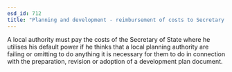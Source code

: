 ```yaml
---
esd_id: 712
title: "Planning and development - reimbursement of costs to Secretary of State"
---
```


A local authority must pay the costs of the Secretary of State where he utilises his default power  if he thinks that a local planning authority are failing or omitting to do anything it is necessary for them to do in connection with the preparation, revision or adoption of a development plan document.

